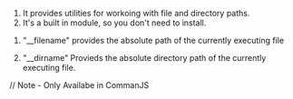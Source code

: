 <!-- Path Module -->

1. It provides utilities for workoing with file and directory paths.
2. It's a built in module, so you don't need to install.

<!-- special NodeJS Constants -->

1. "\_\_filename"
   provides the absolute path of the currently executing file

2. "\_\_dirname"
   Provieds the absolute directory path of the currently executing file.

// Note - Only Availabe in CommanJS
